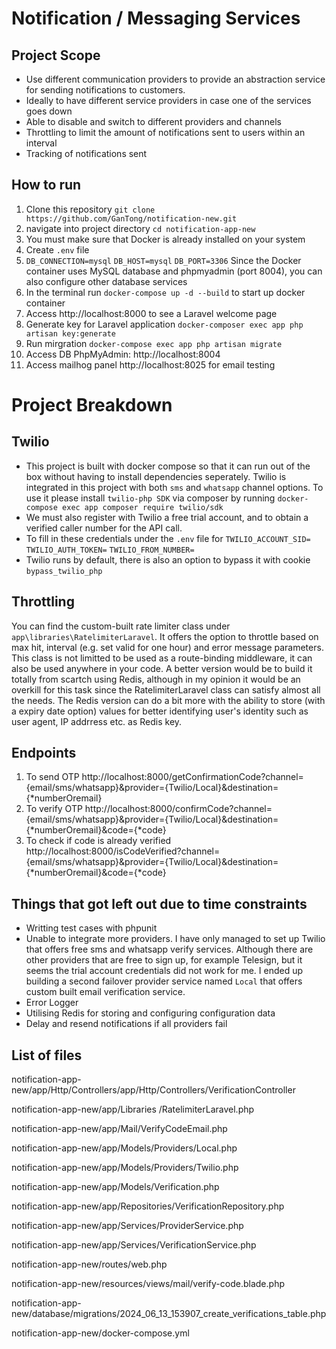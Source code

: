 # Notification / Messaging Services

## Project Scope
- Use different communication providers to provide an abstraction service for sending notifications to customers. 
- Ideally to have different service providers in case one of the services goes down
- Able to disable and switch to different providers and channels
- Throttling to limit the amount of notifications sent to users within an interval
- Tracking of notifications sent
## How to run 
1. Clone this repository 
`git clone https://github.com/GanTong/notification-new.git`
2. navigate into project directory 
`cd notification-app-new`
3. You must make sure that Docker is already installed on your system
4. Create `.env` file
5. `DB_CONNECTION=mysql`
    `DB_HOST=mysql`
    `DB_PORT=3306`
Since the Docker container uses MySQL database and phpmyadmin (port 8004), you can also configure other database services 
6. In the terminal run `docker-compose up -d --build` to start up docker container
7. Access http://localhost:8000 to see a Laravel welcome page
8. Generate key for Laravel application `docker-composer exec app php artisan key:generate`
9. Run mirgration `docker-compose exec app php artisan migrate`
10. Access DB PhpMyAdmin: http://localhost:8004
11. Access mailhog panel http://localhost:8025 for email testing

# Project Breakdown

## Twilio
- This project is built with docker compose so that it can run out of the box without having to install dependencies seperately. Twilio is integrated in this project with both `sms` and `whatsapp` channel options. To use it please install `twilio-php SDK` via composer by running `docker-compose exec app composer require twilio/sdk`
- We must also register with Twilio a free trial account, and to obtain a verified caller number for the API call. 
- To fill in these credentials under the `.env` file for `TWILIO_ACCOUNT_SID=`
  `TWILIO_AUTH_TOKEN=`
  `TWILIO_FROM_NUMBER=`  
- Twilio runs by default, there is also an option to bypass it with cookie `bypass_twilio_php`

## Throttling
You can find the custom-built rate limiter class under `app\libraries\RatelimiterLaravel`. It offers the option to throttle based on max hit, interval (e.g. set valid for one hour) and error message parameters. This class is not limitted to be used as a route-binding middleware, it can also be used anywhere in your code. A better version would be to build it totally from scartch using Redis, although in my opinion it would be an overkill for this task since the RatelimiterLaravel class can satisfy almost all the needs. The Redis version can do a bit more with the ability to store (with a expiry date option) values for better identifying user's identity such as user agent, IP addrress etc. as Redis key.

## Endpoints 
1. To send OTP http://localhost:8000/getConfirmationCode?channel={email/sms/whatsapp}&provider={Twilio/Local}&destination={*numberOremail}
2. To verify OTP http://localhost:8000/confirmCode?channel={email/sms/whatsapp}&provider={Twilio/Local}&destination={*numberOremail}&code={*code}
3. To check if code is already verified http://localhost:8000/isCodeVerified?channel={email/sms/whatsapp}&provider={Twilio/Local}&destination={*numberOremail}&code={*code} 

## Things that got left out due to time constraints
- Writting test cases with phpunit
- Unable to integrate more providers. I have only managed to set up Twilio that offers free sms and whatsapp verify services. Although there are other providers that are free to sign up, for example Telesign, but it seems the trial account credentials did not work for me. I ended up building a second failover provider service named `Local` that offers custom built email verification service. 
- Error Logger 
- Utilising Redis for storing and configuring configuration data
- Delay and resend notifications if all providers fail

## List of files
notification-app-new/app/Http/Controllers/app/Http/Controllers/VerificationController 

notification-app-new/app/Libraries /RatelimiterLaravel.php

notification-app-new/app/Mail/VerifyCodeEmail.php

notification-app-new/app/Models/Providers/Local.php

notification-app-new/app/Models/Providers/Twilio.php

notification-app-new/app/Models/Verification.php

notification-app-new/app/Repositories/VerificationRepository.php

notification-app-new/app/Services/ProviderService.php

notification-app-new/app/Services/VerificationService.php

notification-app-new/routes/web.php

notification-app-new/resources/views/mail/verify-code.blade.php

notification-app-new/database/migrations/2024_06_13_153907_create_verifications_table.php

notification-app-new/docker-compose.yml
